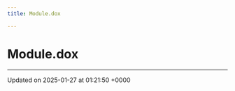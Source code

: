 ```yaml
---
title: Module.dox

---
```


# Module.dox








-------------------------------

Updated on 2025-01-27 at 01:21:50 +0000
